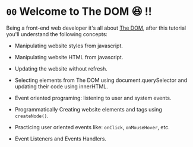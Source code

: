 # `00` Welcome to The DOM 😆 !!

Being a front-end web developer it's all about [The DOM](https://4geeks.com/lesson/what-is-dom-define-dom), after this tutorial you'll understand the following concepts:

+ Manipulating website styles from javascript.

+ Manipulating website HTML from javascript.

+ Updating the website without refresh.

+ Selecting elements from The DOM using document.querySelector and updating their code using innerHTML.

+ Event oriented programing: listening to user and system events.

+ Programmatically Creating website elements and tags using `createNode()`.

+ Practicing user oriented events like: `onClick`, `onMouseHover`, etc.

+ Event Listeners and Events Handlers.
